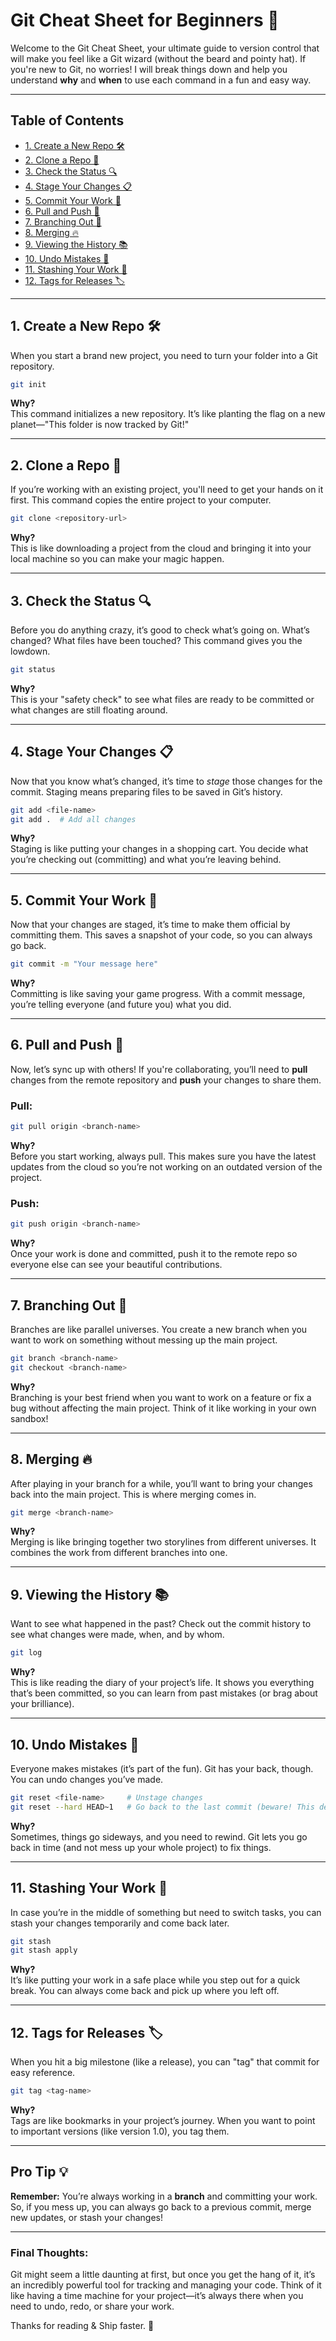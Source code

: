 # Git Cheat Sheet for Beginners 🚀

Welcome to the Git Cheat Sheet, your ultimate guide to version control that will make you feel like a Git wizard (without the beard and pointy hat). If you're new to Git, no worries! I will break things down and help you understand **why** and **when** to use each command in a fun and easy way.

---

## Table of Contents

- [1. Create a New Repo 🛠️](#1-create-a-new-repo)
- [2. Clone a Repo 🏡](#2-clone-a-repo)
- [3. Check the Status 🔍](#3-check-the-status)
- [4. Stage Your Changes 📋](#4-stage-your-changes)
- [5. Commit Your Work 💾](#5-commit-your-work)
- [6. Pull and Push 🔄](#6-pull-and-push)
- [7. Branching Out 🌿](#7-branching-out)
- [8. Merging 🔥](#8-merging)
- [9. Viewing the History 📚](#9-viewing-the-history)
- [10. Undo Mistakes 🔄](#10-undo-mistakes)
- [11. Stashing Your Work 🧳](#11-stashing-your-work)
- [12. Tags for Releases 🏷️](#12-tags-for-releases)

---

## 1. Create a New Repo 🛠️

When you start a brand new project, you need to turn your folder into a Git repository.

```bash
git init
```

**Why?**  
This command initializes a new repository. It’s like planting the flag on a new planet—"This folder is now tracked by Git!"

---

## 2. Clone a Repo 🏡

If you’re working with an existing project, you'll need to get your hands on it first. This command copies the entire project to your computer.

```bash
git clone <repository-url>
```

**Why?**  
This is like downloading a project from the cloud and bringing it into your local machine so you can make your magic happen.

---

## 3. Check the Status 🔍

Before you do anything crazy, it’s good to check what’s going on. What’s changed? What files have been touched? This command gives you the lowdown.

```bash
git status
```

**Why?**  
This is your "safety check" to see what files are ready to be committed or what changes are still floating around.

---

## 4. Stage Your Changes 📋

Now that you know what’s changed, it’s time to _stage_ those changes for the commit. Staging means preparing files to be saved in Git’s history.

```bash
git add <file-name>
git add .  # Add all changes
```

**Why?**  
Staging is like putting your changes in a shopping cart. You decide what you’re checking out (committing) and what you’re leaving behind.

---

## 5. Commit Your Work 💾

Now that your changes are staged, it’s time to make them official by committing them. This saves a snapshot of your code, so you can always go back.

```bash
git commit -m "Your message here"
```

**Why?**  
Committing is like saving your game progress. With a commit message, you’re telling everyone (and future you) what you did.

---

## 6. Pull and Push 🔄

Now, let’s sync up with others! If you're collaborating, you’ll need to **pull** changes from the remote repository and **push** your changes to share them.

### Pull:

```bash
git pull origin <branch-name>
```

**Why?**  
Before you start working, always pull. This makes sure you have the latest updates from the cloud so you’re not working on an outdated version of the project.

### Push:

```bash
git push origin <branch-name>
```

**Why?**  
Once your work is done and committed, push it to the remote repo so everyone else can see your beautiful contributions.

---

## 7. Branching Out 🌿

Branches are like parallel universes. You create a new branch when you want to work on something without messing up the main project.

```bash
git branch <branch-name>
git checkout <branch-name>
```

**Why?**  
Branching is your best friend when you want to work on a feature or fix a bug without affecting the main project. Think of it like working in your own sandbox!

---

## 8. Merging 🔥

After playing in your branch for a while, you’ll want to bring your changes back into the main project. This is where merging comes in.

```bash
git merge <branch-name>
```

**Why?**  
Merging is like bringing together two storylines from different universes. It combines the work from different branches into one.

---

## 9. Viewing the History 📚

Want to see what happened in the past? Check out the commit history to see what changes were made, when, and by whom.

```bash
git log
```

**Why?**  
This is like reading the diary of your project’s life. It shows you everything that’s been committed, so you can learn from past mistakes (or brag about your brilliance).

---

## 10. Undo Mistakes 🔄

Everyone makes mistakes (it’s part of the fun). Git has your back, though. You can undo changes you’ve made.

```bash
git reset <file-name>     # Unstage changes
git reset --hard HEAD~1   # Go back to the last commit (beware! This deletes changes)
```

**Why?**  
Sometimes, things go sideways, and you need to rewind. Git lets you go back in time (and not mess up your whole project) to fix things.

---

## 11. Stashing Your Work 🧳

In case you’re in the middle of something but need to switch tasks, you can stash your changes temporarily and come back later.

```bash
git stash
git stash apply
```

**Why?**  
It’s like putting your work in a safe place while you step out for a quick break. You can always come back and pick up where you left off.

---

## 12. Tags for Releases 🏷️

When you hit a big milestone (like a release), you can "tag" that commit for easy reference.

```bash
git tag <tag-name>
```

**Why?**  
Tags are like bookmarks in your project’s journey. When you want to point to important versions (like version 1.0), you tag them.

---

## Pro Tip 💡

**Remember:** You’re always working in a **branch** and committing your work. So, if you mess up, you can always go back to a previous commit, merge new updates, or stash your changes!

---

### Final Thoughts:

Git might seem a little daunting at first, but once you get the hang of it, it’s an incredibly powerful tool for tracking and managing your code. Think of it like having a time machine for your project—it’s always there when you need to undo, redo, or share your work.

Thanks for reading & Ship faster. 🚀
